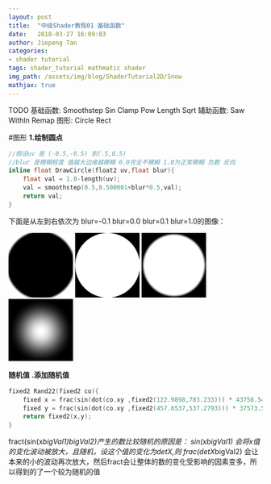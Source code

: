 ```yaml
---
layout: post
title:  "中级Shader教程01 基础函数"
date:   2018-03-27 16:09:03
author: Jiepeng Tan
categories: 
- shader tutorial
tags: shader_tutorial mathmatic shader
img_path: /assets/img/blog/ShaderTutorial2D/Snow
mathjax: true
---
```

 
TODO 
基础函数: Smoothstep Sin Clamp Pow Length Sqrt 
辅助函数: Saw WithIn Remap
图形: Circle Rect 





#图形
**1.绘制圆点**
```c
//假设uv 是 (-0.5,-0.5) 到(.5,0.5)
//blur 是模糊程度 值越大边缘越模糊 0.0完全不模糊 1.0为正常模糊 负数 反向
inline float DrawCircle(float2 uv,float blur){
	float val = 1.0-length(uv);
	val = smoothstep(0.5,0.500001+blur*0.5,val);
	return val;
}
```

下面是从左到右依次为 blur=-0.1   blur=0.0   blur=0.1  blur=1.0的图像：

<img src="https://github.com/JiepengTan/JiepengTan.github.io/blob/master/assets/img/blog/ShaderTutorial2D/BaseMath/circle-01.jpg?raw=true" width="128">   <img src="https://github.com/JiepengTan/JiepengTan.github.io/blob/master/assets/img/blog/ShaderTutorial2D/BaseMath/circle00.jpg?raw=true" width="128">     <img src="https://github.com/JiepengTan/JiepengTan.github.io/blob/master/assets/img/blog/ShaderTutorial2D/BaseMath/circle01.jpg?raw=true" width="128">  <img src="https://github.com/JiepengTan/JiepengTan.github.io/blob/master/assets/img/blog/ShaderTutorial2D/BaseMath/circle10.jpg?raw=true" width="128">          


**随机值**
**.添加随机值**
```c
fixed2 Rand22(fixed2 co){
	fixed x = frac(sin(dot(co.xy ,fixed2(122.9898,783.233))) * 43758.5453);
	fixed y = frac(sin(dot(co.xy ,fixed2(457.6537,537.2793))) * 37573.5913);
	return fixed2(x,y);
}
```
fract(sin(x*bigVal1)*bigVal2)产生的数比较随机的原因是： 
sin(x*bigVal1) 会将x值的变化波动被放大，且随机，设这个值的变化为detX,则 frac(detX*bigVal2) 会让本来的小的波动再次放大，然后fract会让整体的数的变化受影响的因素变多，所以得到的了一个较为随机的值